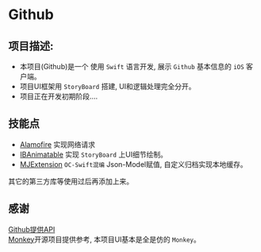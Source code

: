 # Github


## 项目描述:          
* 本项目(Github)是一个 使用 `Swift` 语言开发, 展示 `Github` 基本信息的 `iOS` 客户端。       
* 项目UI框架用 `StoryBoard` 搭建, UI和逻辑处理完全分开。
* 项目正在开发初期阶段....


## 技能点       
* [Alamofire](https://github.com/Alamofire/Alamofire) 实现网络请求         
* [IBAnimatable](https://github.com/JakeLin/IBAnimatable) 实现 `StoryBoard` 上UI细节绘制。          
* [MJExtension](https://github.com/CoderMJLee/MJExtension) `OC-Swift混编` Json-Model赋值, 自定义归档实现本地缓存。    

其它的第三方库等使用过后再添加上来。          


## 感谢       
[Github提供API](https://developer.github.com/v3/)       
[Monkey](https://github.com/coderyi/Monkey)开源项目提供参考, 本项目UI基本是全是仿的 `Monkey`。   


